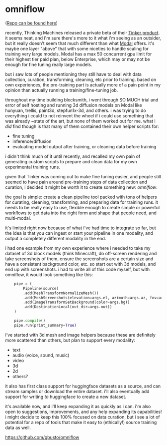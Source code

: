 # omniflow

([Repo can be found here](https://github.com/gbusto/omniflow))

recently, Thinking Machines released a private beta of their [Tinker product](https://thinkingmachines.ai/tinker/). it seems neat, and i'm sure there's more to it what i'm seeing as an outsider, but it really doesn't seem that much different than what [Modal](https://modal.com) offers. it's maybe one layer "above" that with some niceties to handle scaling for training very large models. Modal has a max 50 concurrent gpu limit for their highest tier paid plan, below Enterprise, which may or may not be enough for fine tuning really large models.

but i saw lots of people mentioning they still have to deal with data collection, curation, transforming, cleaning, etc prior to training. based on own experiences, the pre-training part is actually more of a pain point in my opinion than actually running a training/fine-tuning job.

throughout my time building blocksmith, i went through SO MUCH trial and error of self hosting and running 3d diffusion models on Modal like hunyuan, trellis, paint3d, stepfun1x-3d, and others. i was trying to do everything i could to not reinvent the wheel if i could use something that was already ~state of the art, but none of them worked out for me. what i *did* find though is that many of them contained their own helper scripts for:
- fine tuning
- inference/diffusion
- evaluating model output after training, or cleaning data before training

i didn't think much of it until recently, and recalled my own pain of generating custom scripts to prepare and clean data for my own experimental training runs.

given that Tinker was coming out to make fine tuning easier, and people still seemed to have pain around pre-training steps of data collection and curation, i decided it might be worth it to create something new: *omniflow*.

the goal is simple: create a clean pipeline tool packed with tons of helpers for curating, cleaning, transforming, and preparing data for training runs. it needs to be really easy to use, flexible enough to create simple or powerful workflows to get data into the right form and shape that people need, and multi-modal.

it's limited right now because of what i've had time to integrate so far, but the idea is that you can ingest or start your pipeline in one modality, and output a completely different modality in the end.

i had one example from my own experience where i needed to take my dataset of 3d block models (think Minecraft), do off-screen rendering and take screenshots of them, ensure the screenshots are a certain size and have a consistent background color, etc. so start out with 3d models, and end up with screenshots. i had to write all of this code myself, but with omniflow, it would look something like this:
```py
    pipe = (
        Pipeline(source)
        .add(MeshTransformNormalizeMesh())
        .add(MeshScreenshots(elevation=args.el, azimuth=args.az, fov=args.fov, size=args.size, bg=None))
        .add(ImageTransformSetBackground(color=args.bg))
        .add(DestinationLocal(out_dir=args.out))
    )

    pipe.compile()
    pipe.run(print_summary=True)
```

i've started with 3d mesh and image helpers because these are definitely more scattered than others, but plan to support every modality:
- text
- audio (voice, sound, music)
- video
- 3d
- 2d
- others?

it also has first class support for huggingface datasets as a source, and can stream samples or download the entire dataset. i'll also eventually add support for writing *to* huggingface to create a new dataset.

it's available now, and i'll keep expanding it as quickly as i can. i'm also open to suggestions, improvements, and any help expanding its capabilities! i might decide to keep this 100% focused on data curation, but i see a lot of potential for a repo of tools that make it easy to (ethically!) source training data as well.

https://github.com/gbusto/omniflow
